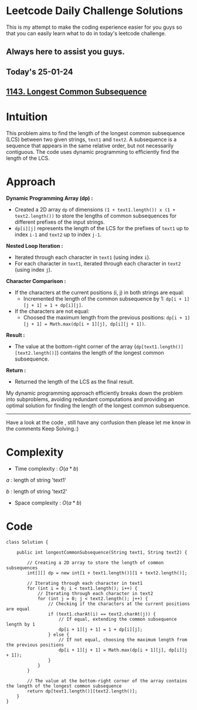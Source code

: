 # Leetcode Daily Challenge Solutions

This is my attempt to make the coding experience easier for you guys so that you can easily learn what to do in today's leetcode challenge.


## Always here to assist you guys.

## Today's 25-01-24 
## [1143. Longest Common Subsequence](https://leetcode.com/problems/longest-common-subsequence/description/?envType=daily-question&envId=2024-01-25)


# Intuition
<!-- Describe your first thoughts on how to solve this problem. -->
This problem aims to find the length of the longest common subsequence (LCS) between two given strings, `text1` and `text2`. A subsequence is a sequence that appears in the same relative order, but not necessarily contiguous. The code uses dynamic programming to efficiently find the length of the LCS.

# Approach
<!-- Describe your approach to solving the problem. -->
**Dynamic Programming Array (dp) :**
   - Created a 2D array `dp` of dimensions `(1 + text1.length()) x (1 + text2.length())` to store the lengths of common subsequences for different prefixes of the input strings.
   - `dp[i][j]` represents the length of the LCS for the prefixes of `text1` up to index `i-1` and `text2` up to index `j-1`.

**Nested Loop Iteration :**
   - Iterated through each character in `text1` (using index `i`).
   - For each character in `text1`, iterated through each character in `text2` (using index `j`).
   
**Character Comparison :**
   - If the characters at the current positions (i, j) in both strings are equal:
      - Incremented the length of the common subsequence by 1: `dp[i + 1][j + 1] = 1 + dp[i][j]`.
   - If the characters are not equal:
      - Choosed the maximum length from the previous positions:
        `dp[i + 1][j + 1] = Math.max(dp[i + 1][j], dp[i][j + 1])`.

**Result :**
   - The value at the bottom-right corner of the array (`dp[text1.length()][text2.length()]`) contains the length of the longest common subsequence.

**Return :**
   - Returned the length of the LCS as the final result.

My dynamic programming approach efficiently breaks down the problem into subproblems, avoiding redundant computations and providing an optimal solution for finding the length of the longest common subsequence.

---
Have a look at the code , still have any confusion then please let me know in the comments
Keep Solving.:)

# Complexity
- Time complexity : $O(a*b)$
<!-- Add your time complexity here, e.g. $$O(n)$$ -->
$a$ : length of string 'text1'

$b$ : length of string 'text2'
- Space complexity : $O(a*b)$
<!-- Add your space complexity here, e.g. $$O(n)$$ -->

# Code
```
class Solution {
    
    public int longestCommonSubsequence(String text1, String text2) {
        
        // Creating a 2D array to store the length of common subsequences
        int[][] dp = new int[1 + text1.length()][1 + text2.length()];

        // Iterating through each character in text1
        for (int i = 0; i < text1.length(); i++) {
            // Iterating through each character in text2
            for (int j = 0; j < text2.length(); j++) {
                // Checking if the characters at the current positions are equal
                if (text1.charAt(i) == text2.charAt(j)) {
                    // If equal, extending the common subsequence length by 1
                    dp[i + 1][j + 1] = 1 + dp[i][j];
                } else {
                    // If not equal, choosing the maximum length from the previous positions
                    dp[i + 1][j + 1] = Math.max(dp[i + 1][j], dp[i][j + 1]);
                }
            }
        }

        // The value at the bottom-right corner of the array contains the length of the longest common subsequence
        return dp[text1.length()][text2.length()];
    }
}

```
